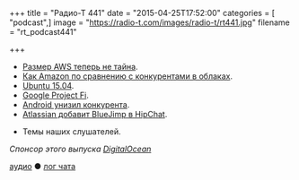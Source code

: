 +++
title = "Радио-Т 441"
date = "2015-04-25T17:52:00"
categories = [ "podcast",]
image = "https://radio-t.com/images/radio-t/rt441.jpg"
filename = "rt_podcast441"

+++

* [Размер AWS теперь не тайна](http://www.bloomberg.com/news/articles/2015-04-23/amazon-finally-discloses-cloud-services-sales-showing-49-jump).
* [Как Amazon по сравнению с конкурентами в облаках](http://recode.net/2015/04/23/how-amazons-cloud-business-is-growing/).
* [Ubuntu 15.04](http://social.techcrunch.com/2015/04/21/ubuntu-15-04-launches-with-support-for-openstack-kilo-new-lxd-hypervisor-and-snappy-core).
* [Google Project Fi](http://www.engadget.com/2015/04/22/google-project-fi/).
* [Android унизил конкурента](http://thenextweb.com/google/2015/04/24/theres-an-android-peeing-on-apple-on-google-maps-and-we-cant-figure-out-why/).
* [Atlassian добавит BlueJimp в HipChat](http://social.techcrunch.com/2015/04/21/atlassian-acquires-open-source-video-conferencing-company-bluejimp-to-power-hipchats-vid).
- Темы наших слушателей.

_Спонсор этого выпуска [DigitalOcean](https://www.digitalocean.com)_

[аудио](http://cdn.radio-t.com/rt_podcast441.mp3) ● [лог чата](http://chat.radio-t.com/logs/radio-t-441.html)
<audio src="http://cdn.radio-t.com/rt_podcast441.mp3" preload="none"></audio>